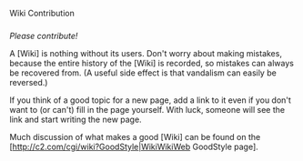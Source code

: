 Wiki Contribution
###

*Please contribute!*

A [Wiki] is nothing without its users. Don't worry about making mistakes, because the entire history of the [Wiki] is recorded, so mistakes can always be recovered from. (A useful side effect is that vandalism can easily be reversed.)

If you think of a good topic for a new page, add a link to it even if you don't want to (or can't) fill in the page yourself. With luck, someone will see the link and start writing the new page.

Much discussion of what makes a good [Wiki] can be found on the [http://c2.com/cgi/wiki?GoodStyle|WikiWikiWeb GoodStyle page].